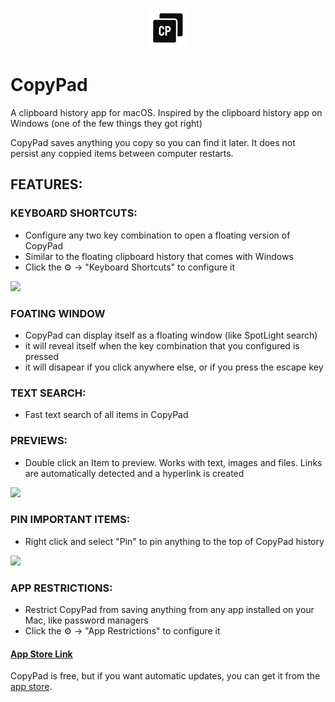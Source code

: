 <p align="center">
    <img src="https://github.com/aramnhammer/CopyPad-OSS/blob/main/CopyPad/CopyPad/Assets.xcassets/AppIcon.appiconset/icon_64.png" />
</p>

# CopyPad
A clipboard history app for macOS. Inspired by the clipboard history app on Windows (one of the few things they got right)

CopyPad saves anything you copy so you can find it later. It does not persist any coppied items between computer restarts.


## FEATURES:

### KEYBOARD SHORTCUTS:
- Configure any two key combination to open a floating version of CopyPad
- Similar to the floating clipboard history that comes with Windows
- Click the :gear: -> "Keyboard Shortcuts" to configure it

![](https://github.com/aramnhammer/CopyPad-OSS/blob/main/CopyPad/CopyPad/Assets.xcassets/keyboardShortcuts.dataset/resized_keyboardShortcuts.gif)


### FOATING WINDOW
- CopyPad can display itself as a floating window (like SpotLight search)
- it will reveal itself when the key combination that you configured is pressed
- it will disapear if you click anywhere else, or if you press the escape key

### TEXT SEARCH:
- Fast text search of all items in CopyPad

### PREVIEWS:
- Double click an Item to preview. Works with text, images and files. Links are automatically detected and a hyperlink is created

![](https://github.com/aramnhammer/CopyPad-OSS/blob/main/CopyPad/CopyPad/Assets.xcassets/previewMedia.dataset/resized_previewMediaThumbnails.gif)


### PIN IMPORTANT ITEMS:
- Right click and select "Pin" to pin anything to the top of CopyPad history

![](https://github.com/aramnhammer/CopyPad-OSS/blob/main/CopyPad/CopyPad/Assets.xcassets/pinToTop.dataset/resized_pinToTop.gif)


### APP RESTRICTIONS:
- Restrict CopyPad from saving anything from any app installed on your Mac, like password managers
- Click the :gear: -> "App Restrictions" to configure it

#### [App Store Link](https://apps.apple.com/us/app/copypad/id6447533832?mt=12)
CopyPad is free, but if you want automatic updates, you can get it from the [app store](https://apps.apple.com/us/app/copypad/id6447533832?mt=12).
